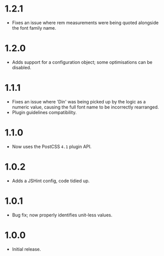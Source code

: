 # 1.2.1

* Fixes an issue where rem measurements were being quoted alongside the font
  family name.

# 1.2.0

* Adds support for a configuration object; some optimisations can be disabled.

# 1.1.1

* Fixes an issue where 'Din' was being picked up by the logic as a numeric
  value, causing the full font name to be incorrectly rearranged.
* Plugin guidelines compatibility.

# 1.1.0

* Now uses the PostCSS `4.1` plugin API.

# 1.0.2

* Adds a JSHint config, code tidied up.

# 1.0.1

* Bug fix; now properly identifies unit-less values.

# 1.0.0

* Initial release.
